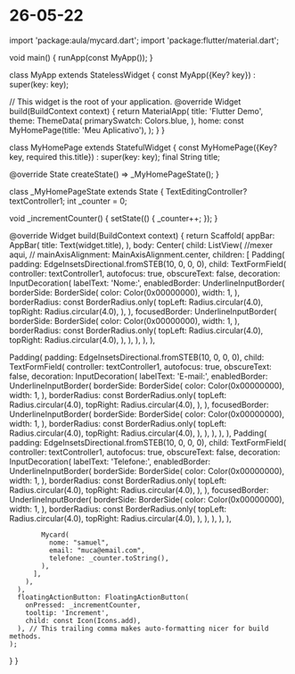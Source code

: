 # 26-05-22
import 'package:aula/mycard.dart';
import 'package:flutter/material.dart';

void main() {
  runApp(const MyApp());
}

class MyApp extends StatelessWidget {
  const MyApp({Key? key}) : super(key: key);

  // This widget is the root of your application.
  @override
  Widget build(BuildContext context) {
    return MaterialApp(
      title: 'Flutter Demo',
      theme: ThemeData(
        primarySwatch: Colors.blue,
      ),
      home: const MyHomePage(title: 'Meu Aplicativo'),
    );
  }
}

class MyHomePage extends StatefulWidget {
  const MyHomePage({Key? key, required this.title}) : super(key: key);
  final String title;

  @override
  State<MyHomePage> createState() => _MyHomePageState();
}

class _MyHomePageState extends State<MyHomePage> {
  TextEditingController? textController1;
  int _counter = 0;

  void _incrementCounter() {
    setState(() {
      _counter++;
    });
  }

  @override
  Widget build(BuildContext context) {
    return Scaffold(
      appBar: AppBar(
        title: Text(widget.title),
      ),
      body: Center(
        child: ListView(
          //mexer aqui,
          // mainAxisAlignment: MainAxisAlignment.center,
          children: <Widget>[
            Padding(
              padding: EdgeInsetsDirectional.fromSTEB(10, 0, 0, 0),
              child: TextFormField(
                controller: textController1,
                autofocus: true,
                obscureText: false,
                decoration: InputDecoration(
                  labelText: 'Nome:',
                  enabledBorder: UnderlineInputBorder(
                    borderSide: BorderSide(
                      color: Color(0x00000000),
                      width: 1,
                    ),
                    borderRadius: const BorderRadius.only(
                      topLeft: Radius.circular(4.0),
                      topRight: Radius.circular(4.0),
                    ),
                  ),
                  focusedBorder: UnderlineInputBorder(
                    borderSide: BorderSide(
                      color: Color(0x00000000),
                      width: 1,
                    ),
                    borderRadius: const BorderRadius.only(
                      topLeft: Radius.circular(4.0),
                      topRight: Radius.circular(4.0),
                    ),
                  ),
                ),
              ),
            ),

Padding(
              padding: EdgeInsetsDirectional.fromSTEB(10, 0, 0, 0),
              child: TextFormField(
                controller: textController1,
                autofocus: true,
                obscureText: false,
                decoration: InputDecoration(
                  labelText: 'E-mail:',
                  enabledBorder: UnderlineInputBorder(
                    borderSide: BorderSide(
                      color: Color(0x00000000),
                      width: 1,
                    ),
                    borderRadius: const BorderRadius.only(
                      topLeft: Radius.circular(4.0),
                      topRight: Radius.circular(4.0),
                    ),
                  ),
                  focusedBorder: UnderlineInputBorder(
                    borderSide: BorderSide(
                      color: Color(0x00000000),
                      width: 1,
                    ),
                    borderRadius: const BorderRadius.only(
                      topLeft: Radius.circular(4.0),
                      topRight: Radius.circular(4.0),
                    ),
                  ),
                ),
              ),
            ),
Padding(
              padding: EdgeInsetsDirectional.fromSTEB(10, 0, 0, 0),
              child: TextFormField(
                controller: textController1,
                autofocus: true,
                obscureText: false,
                decoration: InputDecoration(
                  labelText: 'Telefone:',
                  enabledBorder: UnderlineInputBorder(
                    borderSide: BorderSide(
                      color: Color(0x00000000),
                      width: 1,
                    ),
                    borderRadius: const BorderRadius.only(
                      topLeft: Radius.circular(4.0),
                      topRight: Radius.circular(4.0),
                    ),
                  ),
                  focusedBorder: UnderlineInputBorder(
                    borderSide: BorderSide(
                      color: Color(0x00000000),
                      width: 1,
                    ),
                    borderRadius: const BorderRadius.only(
                      topLeft: Radius.circular(4.0),
                      topRight: Radius.circular(4.0),
                    ),
                  ),
                ),
              ),
            ),











            
            Mycard(
              nome: "samuel",
              email: "muca@email.com",
              telefone: _counter.toString(),
            ),
          ],
        ),
      ),
      floatingActionButton: FloatingActionButton(
        onPressed: _incrementCounter,
        tooltip: 'Increment',
        child: const Icon(Icons.add),
      ), // This trailing comma makes auto-formatting nicer for build methods.
    );
  }
}
